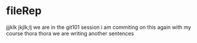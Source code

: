 # fileRep
jjjklk
jkjlk;lj
we are in the git101 session 
i am commiting on this again 
with my course 
thora thora
we are writing another sentences
